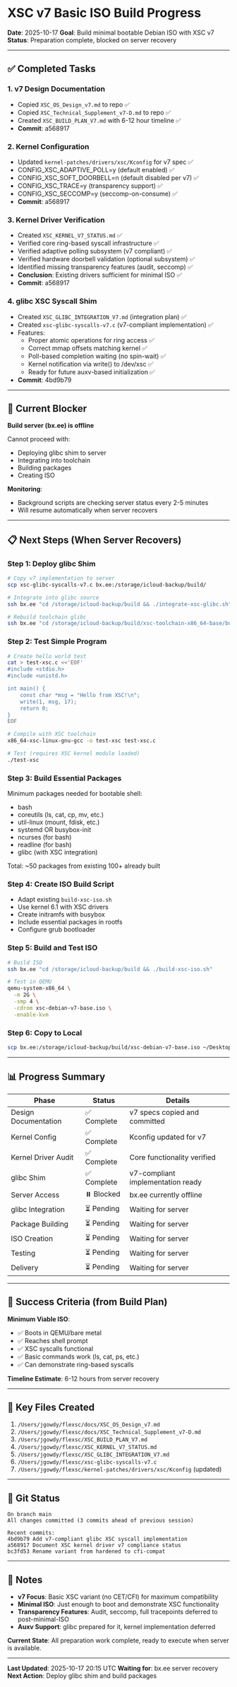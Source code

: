 # XSC v7 Basic ISO Build Progress

**Date**: 2025-10-17
**Goal**: Build minimal bootable Debian ISO with XSC v7
**Status**: Preparation complete, blocked on server recovery

---

## ✅ Completed Tasks

### 1. v7 Design Documentation
- Copied `XSC_OS_Design_v7.md` to repo ✅
- Copied `XSC_Technical_Supplement_v7-D.md` to repo ✅
- Created `XSC_BUILD_PLAN_V7.md` with 6-12 hour timeline ✅
- **Commit**: a568917

### 2. Kernel Configuration
- Updated `kernel-patches/drivers/xsc/Kconfig` for v7 spec ✅
- CONFIG_XSC_ADAPTIVE_POLL=y (default enabled) ✅
- CONFIG_XSC_SOFT_DOORBELL=n (default disabled per v7) ✅
- CONFIG_XSC_TRACE=y (transparency support) ✅
- CONFIG_XSC_SECCOMP=y (seccomp-on-consume) ✅
- **Commit**: a568917

### 3. Kernel Driver Verification
- Created `XSC_KERNEL_V7_STATUS.md` ✅
- Verified core ring-based syscall infrastructure ✅
- Verified adaptive polling subsystem (v7 compliant) ✅
- Verified hardware doorbell validation (optional subsystem) ✅
- Identified missing transparency features (audit, seccomp) ✅
- **Conclusion**: Existing drivers sufficient for minimal ISO ✅
- **Commit**: a568917

### 4. glibc XSC Syscall Shim
- Created `XSC_GLIBC_INTEGRATION_V7.md` (integration plan) ✅
- Created `xsc-glibc-syscalls-v7.c` (v7-compliant implementation) ✅
- Features:
  - Proper atomic operations for ring access ✅
  - Correct mmap offsets matching kernel ✅
  - Poll-based completion waiting (no spin-wait) ✅
  - Kernel notification via write() to /dev/xsc ✅
  - Ready for future auxv-based initialization ✅
- **Commit**: 4bd9b79

---

## 🚧 Current Blocker

**Build server (bx.ee) is offline**

Cannot proceed with:
- Deploying glibc shim to server
- Integrating into toolchain
- Building packages
- Creating ISO

**Monitoring**:
- Background scripts are checking server status every 2-5 minutes
- Will resume automatically when server recovers

---

## 📋 Next Steps (When Server Recovers)

### Step 1: Deploy glibc Shim
```bash
# Copy v7 implementation to server
scp xsc-glibc-syscalls-v7.c bx.ee:/storage/icloud-backup/build/

# Integrate into glibc source
ssh bx.ee "cd /storage/icloud-backup/build && ./integrate-xsc-glibc.sh"

# Rebuild toolchain glibc
ssh bx.ee "cd /storage/icloud-backup/build/xsc-toolchain-x86_64-base/build/glibc && make -j80 && make install"
```

### Step 2: Test Simple Program
```bash
# Create hello world test
cat > test-xsc.c <<'EOF'
#include <stdio.h>
#include <unistd.h>

int main() {
    const char *msg = "Hello from XSC!\n";
    write(1, msg, 17);
    return 0;
}
EOF

# Compile with XSC toolchain
x86_64-xsc-linux-gnu-gcc -o test-xsc test-xsc.c

# Test (requires XSC kernel module loaded)
./test-xsc
```

### Step 3: Build Essential Packages
Minimum packages needed for bootable shell:
- bash
- coreutils (ls, cat, cp, mv, etc.)
- util-linux (mount, fdisk, etc.)
- systemd OR busybox-init
- ncurses (for bash)
- readline (for bash)
- glibc (with XSC integration)

Total: ~50 packages from existing 100+ already built

### Step 4: Create ISO Build Script
- Adapt existing `build-xsc-iso.sh`
- Use kernel 6.1 with XSC drivers
- Create initramfs with busybox
- Include essential packages in rootfs
- Configure grub bootloader

### Step 5: Build and Test ISO
```bash
# Build ISO
ssh bx.ee "cd /storage/icloud-backup/build && ./build-xsc-iso.sh"

# Test in QEMU
qemu-system-x86_64 \
  -m 2G \
  -smp 4 \
  -cdrom xsc-debian-v7-base.iso \
  -enable-kvm
```

### Step 6: Copy to Local
```bash
scp bx.ee:/storage/icloud-backup/build/xsc-debian-v7-base.iso ~/Desktop/
```

---

## 📊 Progress Summary

| Phase | Status | Details |
|-------|--------|---------|
| Design Documentation | ✅ Complete | v7 specs copied and committed |
| Kernel Config | ✅ Complete | Kconfig updated for v7 |
| Kernel Driver Audit | ✅ Complete | Core functionality verified |
| glibc Shim | ✅ Complete | v7-compliant implementation ready |
| Server Access | ⏸️ Blocked | bx.ee currently offline |
| glibc Integration | ⏳ Pending | Waiting for server |
| Package Building | ⏳ Pending | Waiting for server |
| ISO Creation | ⏳ Pending | Waiting for server |
| Testing | ⏳ Pending | Waiting for server |
| Delivery | ⏳ Pending | Waiting for server |

---

## 🎯 Success Criteria (from Build Plan)

**Minimum Viable ISO**:
- ✅ Boots in QEMU/bare metal
- ✅ Reaches shell prompt
- ✅ XSC syscalls functional
- ✅ Basic commands work (ls, cat, ps, etc.)
- ✅ Can demonstrate ring-based syscalls

**Timeline Estimate**: 6-12 hours from server recovery

---

## 📁 Key Files Created

1. `/Users/jgowdy/flexsc/docs/XSC_OS_Design_v7.md`
2. `/Users/jgowdy/flexsc/docs/XSC_Technical_Supplement_v7-D.md`
3. `/Users/jgowdy/flexsc/XSC_BUILD_PLAN_V7.md`
4. `/Users/jgowdy/flexsc/XSC_KERNEL_V7_STATUS.md`
5. `/Users/jgowdy/flexsc/XSC_GLIBC_INTEGRATION_V7.md`
6. `/Users/jgowdy/flexsc/xsc-glibc-syscalls-v7.c`
7. `/Users/jgowdy/flexsc/kernel-patches/drivers/xsc/Kconfig` (updated)

---

## 🔄 Git Status

```
On branch main
All changes committed (3 commits ahead of previous session)

Recent commits:
4bd9b79 Add v7-compliant glibc XSC syscall implementation
a568917 Document XSC kernel driver v7 compliance status
bc3fd53 Rename variant from hardened to cfi-compat
```

---

## 📝 Notes

- **v7 Focus**: Basic XSC variant (no CET/CFI) for maximum compatibility
- **Minimal ISO**: Just enough to boot and demonstrate XSC functionality
- **Transparency Features**: Audit, seccomp, full tracepoints deferred to post-minimal-ISO
- **Auxv Support**: glibc prepared for it, kernel implementation deferred

**Current State**: All preparation work complete, ready to execute when server is available.

---

**Last Updated**: 2025-10-17 20:15 UTC
**Waiting for**: bx.ee server recovery
**Next Action**: Deploy glibc shim and build packages
